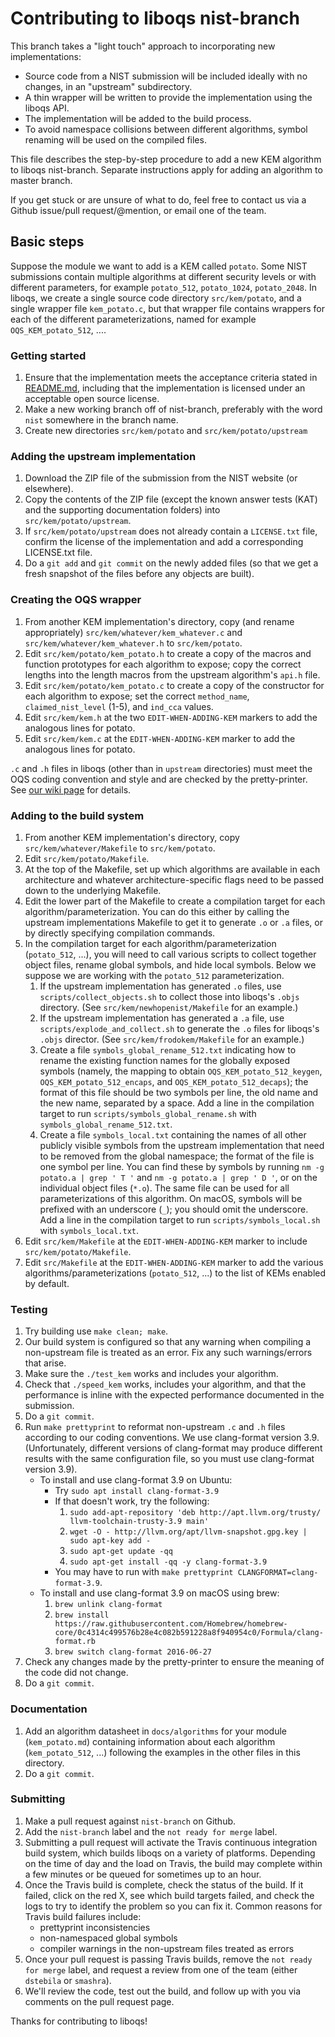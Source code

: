 Contributing to liboqs nist-branch
==================================

This branch takes a "light touch" approach to incorporating new implementations:

- Source code from a NIST submission will be included ideally with no changes, in an "upstream" subdirectory.
- A thin wrapper will be written to provide the implementation using the liboqs API.
- The implementation will be added to the build process.
- To avoid namespace collisions between different algorithms, symbol renaming will be used on the compiled files.

This file describes the step-by-step procedure to add a new KEM algorithm to liboqs nist-branch.  Separate instructions apply for adding an algorithm to master branch.  

If you get stuck or are unsure of what to do, feel free to contact us via a Github issue/pull request/@mention, or email one of the team.

Basic steps
-----------

Suppose the module we want to add is a KEM called `potato`.  Some NIST submissions contain multiple algorithms at different security levels or with different parameters, for example `potato_512`, `potato_1024`, `potato_2048`.  In liboqs, we create a single source code directory `src/kem/potato`, and a single wrapper file `kem_potato.c`, but that wrapper file contains wrappers for each of the different parameterizations, named for example `OQS_KEM_potato_512`, ....  

### Getting started

1. Ensure that the implementation meets the acceptance criteria stated in [README.md](https://github.com/open-quantum-safe/liboqs/blob/ds-nist-branch/README.md), including that the implementation is licensed under an acceptable open source license.
2. Make a new working branch off of nist-branch, preferably with the word `nist` somewhere in the branch name.
3. Create new directories `src/kem/potato` and `src/kem/potato/upstream`

### Adding the upstream implementation

1. Download the ZIP file of the submission from the NIST website (or elsewhere).
2. Copy the contents of the ZIP file (except the known answer tests (KAT) and the supporting documentation folders) into `src/kem/potato/upstream`.
3. If `src/kem/potato/upstream` does not already contain a `LICENSE.txt` file, confirm the license of the implementation and add a corresponding LICENSE.txt file.
4. Do a `git add` and `git commit` on the newly added files (so that we get a fresh snapshot of the files before any objects are built).

### Creating the OQS wrapper

1. From another KEM implementation's directory, copy (and rename appropriately) `src/kem/whatever/kem_whatever.c` and `src/kem/whatever/kem_whatever.h` to `src/kem/potato`.
2. Edit `src/kem/potato/kem_potato.h` to create a copy of the macros and function prototypes for each algorithm to expose; copy the correct lengths into the length macros from the upstream algorithm's `api.h` file.
3. Edit `src/kem/potato/kem_potato.c` to create a copy of the constructor for each algorithm to expose; set the correct `method_name`, `claimed_nist_level` (1-5), and `ind_cca` values.
4. Edit `src/kem/kem.h` at the two `EDIT-WHEN-ADDING-KEM` markers to add the analogous lines for potato.
5. Edit `src/kem/kem.c` at the `EDIT-WHEN-ADDING-KEM` marker to add the analogous lines for potato.

`.c` and `.h` files in liboqs (other than in `upstream` directories) must meet the OQS coding convention and style and are checked by the pretty-printer.  See [our wiki page](https://github.com/open-quantum-safe/liboqs/wiki/Coding-conventions) for details.

### Adding to the build system

1. From another KEM implementation's directory, copy `src/kem/whatever/Makefile` to `src/kem/potato`.
2. Edit `src/kem/potato/Makefile`.
3. At the top of the Makefile, set up which algorithms are available in each architecture and whatever architecture-specific flags need to be passed down to the underlying Makefile.
4. Edit the lower part of the Makefile to create a compilation target for each algorithm/parameterization.  You can do this either by calling the upstream implementations Makefile to get it to generate `.o` or `.a` files, or by directly specifying compilation commands.
5. In the compilation target for each algorithm/parameterization (`potato_512`, ...), you will need to call various scripts to collect together object files, rename global symbols, and hide local symbols.  Below we suppose we are working with the `potato_512` parameterization.
	1. If the upstream implementation has generated `.o` files, use `scripts/collect_objects.sh` to collect those into liboqs's `.objs` directory.  (See `src/kem/newhopenist/Makefile` for an example.)
	2. If the upstream implementation has generated a `.a` file, use `scripts/explode_and_collect.sh` to generate the `.o` files for liboqs's `.objs` director. (See `src/kem/frodokem/Makefile` for an example.)
	3. Create a file `symbols_global_rename_512.txt` indicating how to rename the existing function names for the globally exposed symbols (namely, the mapping to obtain `OQS_KEM_potato_512_keygen`, `OQS_KEM_potato_512_encaps`, and `OQS_KEM_potato_512_decaps`); the format of this file should be two symbols per line, the old name and the new name, separated by a space.  Add a line in the compilation target to run `scripts/symbols_global_rename.sh` with `symbols_global_rename_512.txt`.
	4. Create a file `symbols_local.txt` containing the names of all other publicly visible symbols from the upstream implementation that need to be removed from the global namespace; the format of the file is one symbol per line.  You can find these by symbols by running `nm -g potato.a | grep ' T '` and `nm -g potato.a | grep ' D '`, or on the individual object files (`*.o`).  The same file can be used for all parameterizations of this algorithm.  On macOS, symbols will be prefixed with an underscore (`_`); you should omit the underscore.  Add a line in the compilation target to run `scripts/symbols_local.sh` with `symbols_local.txt`.
6. Edit `src/kem/Makefile` at the `EDIT-WHEN-ADDING-KEM` marker to include `src/kem/potato/Makefile`.
7. Edit `src/Makefile` at the `EDIT-WHEN-ADDING-KEM` marker to add the various algorithms/parameterizations (`potato_512`, ...) to the list of KEMs enabled by default.

### Testing

1. Try building use `make clean; make`.
2. Our build system is configured so that any warning when compiling a non-upstream file is treated as an error.  Fix any such warnings/errors that arise.
3. Make sure the `./test_kem` works and includes your algorithm.
4. Check that `./speed_kem` works, includes your algorithm, and that the performance is inline with the expected performance documented in the submission.
5. Do a `git commit`.
6. Run `make prettyprint` to reformat non-upstream `.c` and `.h` files according to our coding conventions.  We use clang-format version 3.9.  (Unfortunately, different versions of clang-format may produce different results with the same configuration file, so you must use clang-format version 3.9).  
	- To install and use clang-format 3.9 on Ubuntu:
		- Try `sudo apt install clang-format-3.9`
		- If that doesn't work, try the following:
			1. `sudo add-apt-repository 'deb http://apt.llvm.org/trusty/ llvm-toolchain-trusty-3.9 main'`
			2. `wget -O - http://llvm.org/apt/llvm-snapshot.gpg.key | sudo apt-key add -`
			3. `sudo apt-get update -qq `
			4. `sudo apt-get install -qq -y clang-format-3.9`
		- You may have to run with `make prettyprint CLANGFORMAT=clang-format-3.9`.
	- To install and use clang-format 3.9 on macOS using brew:
		1. `brew unlink clang-format`
		2. `brew install https://raw.githubusercontent.com/Homebrew/homebrew-core/0c4314c499576b28e4c082b591228a8f940954c0/Formula/clang-format.rb`
		3. `brew switch clang-format 2016-06-27`
7. Check any changes made by the pretty-printer to ensure the meaning of the code did not change.
8. Do a `git commit`.

### Documentation

1. Add an algorithm datasheet in `docs/algorithms` for your module (`kem_potato.md`) containing information about each algorithm (`kem_potato_512`, ...) following the examples in the other files in this directory.
2. Do a `git commit`.

### Submitting

1. Make a pull request against `nist-branch` on Github.
2. Add the `nist-branch` label and the `not ready for merge` label.
3. Submitting a pull request will activate the Travis continuous integration build system, which builds liboqs on a variety of platforms.  Depending on the time of day and the load on Travis, the build may complete within a few minutes or be queued for sometimes up to an hour.
4. Once the Travis build is complete, check the status of the build.  If it failed, click on the red X, see which build targets failed, and check the logs to try to identify the problem so you can fix it.  Common reasons for Travis build failures include:
	- prettyprint inconsistencies
	- non-namespaced global symbols
	- compiler warnings in the non-upstream files treated as errors
5. Once your pull request is passing Travis builds, remove the `not ready for merge` label, and request a review from one of the team (either `dstebila` or `smashra`).
6. We'll review the code, test out the build, and follow up with you via comments on the pull request page.

Thanks for contributing to liboqs!
